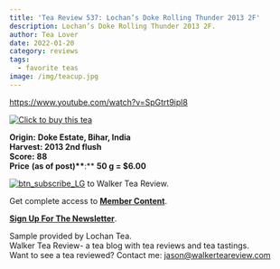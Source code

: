 ```yaml
---
title: 'Tea Review 537: Lochan’s Doke Rolling Thunder 2013 2F'
description: Lochan’s Doke Rolling Thunder 2013 2F.
author: Tea Lover
date: 2022-01-20
category: reviews
tags:
  - favorite teas
image: /img/teacup.jpg
---
```


https://www.youtube.com/watch?v=SpGtrt9ipl8

[![Click to buy this tea](https://web.archive.org/web/20201030072855im_/http://walkerteareview.com//wp-content/uploads/2010/11/Click-to-buy-this-tea.178x35.png 'Click to buy this tea')](http://lochantea.com/doke-rollingthunder-oolong-bihar 'Lochan Doke Rolling Thunder 2013 2F')

**Origin:** **Doke Estate, Bihar, India**  
**Harvest: 2013 2nd flush**  
**Score:** **88**  
**Price** **(as of post)\*\***:\*\* **50 g = $6.00**

[![btn_subscribe_LG](https://web.archive.org/web/20201030072855im_/http://walkerteareview.com//wp-content/uploads/2012/07/btn_subscribe_LG.png)]() to Walker Tea Review.

Get complete access to **[Member Content](https://web.archive.org/web/20201030072855/http://walkerteareview.com//category/membercontent/)**.

**[Sign Up For The Newsletter](https://web.archive.org/web/20201030072855/http://walkerteareview.com//newsletter/)**.

Sample provided by Lochan Tea.  
Walker Tea Review- a tea blog with tea reviews and tea tastings.  
Want to see a tea reviewed? Contact me: jason@walkerteareview.com
